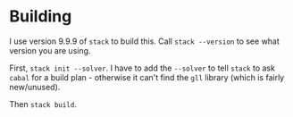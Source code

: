 Building
========

I use version 9.9.9 of `stack` to build this. Call `stack --version` to see what
version you are using.

First, `stack init --solver`. I have to add the `--solver` to tell `stack` to
ask `cabal` for a build plan - otherwise it can't find the `gll` library (which
is fairly new/unused).

Then `stack build`.
